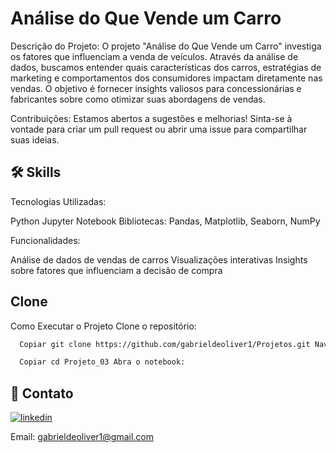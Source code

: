# Análise do Que Vende um Carro

Descrição do Projeto: O projeto "Análise do Que Vende um Carro" investiga os fatores que influenciam a venda de veículos. Através da análise de dados, buscamos entender quais características dos carros, estratégias de marketing e comportamentos dos consumidores impactam diretamente nas vendas. O objetivo é fornecer insights valiosos para concessionárias e fabricantes sobre como otimizar suas abordagens de vendas.

Contribuições: Estamos abertos a sugestões e melhorias! Sinta-se à vontade para criar um pull request ou abrir uma issue para compartilhar suas ideias.




## 🛠 Skills

Tecnologias Utilizadas:

Python
Jupyter Notebook
Bibliotecas: Pandas, Matplotlib, Seaborn, NumPy

Funcionalidades:

Análise de dados de vendas de carros
Visualizações interativas
Insights sobre fatores que influenciam a decisão de compra


## Clone

Como Executar o Projeto Clone o repositório:

```bash
  Copiar git clone https://github.com/gabrieldeoliver1/Projetos.git Navegue até o diretório do projeto:
```

```bash
  Copiar cd Projeto_03 Abra o notebook:
```





## 🔗 Contato

[![linkedin](https://img.shields.io/badge/linkedin-0A66C2?style=for-the-badge&logo=linkedin&logoColor=white)](https://www.linkedin.com/in/gabrieldeoliver1/)

Email: gabrieldeoliver1@gmail.com
